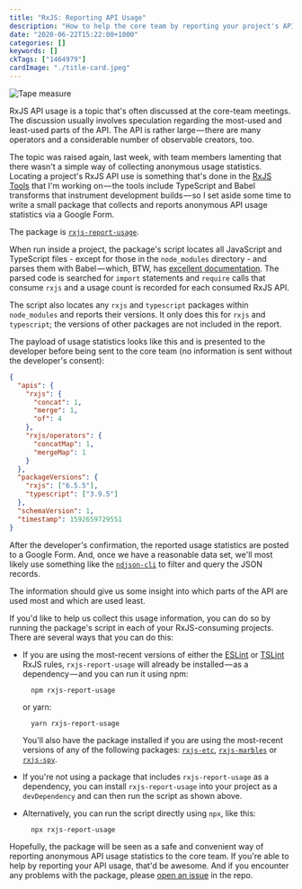 ```yaml
---
title: "RxJS: Reporting API Usage"
description: "How to help the core team by reporting your project's API usage"
date: "2020-06-22T15:22:00+1000"
categories: []
keywords: []
ckTags: ["1464979"]
cardImage: "./title-card.jpeg"
---
```


![Tape measure](title.jpeg "Photo by Siora Photography on Unsplash")

RxJS API usage is a topic that's often discussed at the core-team meetings. The discussion usually involves speculation regarding the most-used and least-used parts of the API. The API is rather large — there are many operators and a considerable number of observable creators, too.

The topic was raised again, last week, with team members lamenting that there wasn't a simple way of collecting anonymous usage statistics. Locating a project's RxJS API use is something that's done in the [RxJS Tools](https://rxjs.tools) that I'm working on — the tools include TypeScript and Babel transforms that instrument development builds — so I set aside some time to write a small package that collects and reports anonymous API usage statistics via a Google Form.

The package is [`rxjs-report-usage`](https://github.com/cartant/rxjs-report-usage).

When run inside a project, the package's script locates all JavaScript and TypeScript files - except for those in the `node_modules` directory - and parses them with Babel — which, BTW, has [excellent documentation](https://github.com/jamiebuilds/babel-handbook/blob/master/translations/en/plugin-handbook.md). The parsed code is searched for `import` statements and `require` calls that consume `rxjs` and a usage count is recorded for each consumed RxJS API.

The script also locates any `rxjs` and `typescript` packages within `node_modules` and reports their versions. It only does this for `rxjs` and `typescript`; the versions of other packages are not included in the report.

The payload of usage statistics looks like this and is presented to the developer before being sent to the core team (no information is sent without the developer's consent):

```json
{
  "apis": {
    "rxjs": {
      "concat": 1,
      "merge": 1,
      "of": 4
    },
    "rxjs/operators": {
      "concatMap": 1,
      "mergeMap": 1
    }
  },
  "packageVersions": {
    "rxjs": ["6.5.5"],
    "typescript": ["3.9.5"]
  },
  "schemaVersion": 1,
  "timestamp": 1592659729551
}
```

After the developer's confirmation, the reported usage statistics are posted to a Google Form. And, once we have a reasonable data set, we'll most likely use something like the [`ndjson-cli`](https://github.com/mbostock/ndjson-cli) to filter and query the JSON records.

The information should give us some insight into which parts of the API are used most and which are used least.

If you'd like to help us collect this usage information, you can do so by running the package's script in each of your RxJS-consuming projects. There are several ways that you can do this:

- If you are using the most-recent versions of either the [ESLint](https://github.com/cartant/eslint-plugin-rxjs) or [TSLint](https://github.com/cartant/rxjs-tslint-rules) RxJS rules, `rxjs-report-usage` will already be installed — as a dependency — and you can run it using npm:

        npm rxjs-report-usage

  or yarn:

        yarn rxjs-report-usage

  You'll also have the package installed if you are using the most-recent versions of any of the following packages: [`rxjs-etc`](https://github.com/cartant/rxjs-etc), [`rxjs-marbles`](https://github.com/cartant/rxjs-marbles) or [`rxjs-spy`](https://github.com/cartant/rxjs-spy).

- If you're not using a package that includes `rxjs-report-usage` as a dependency, you can install `rxjs-report-usage` into your project as a `devDependency` and can then run the script as shown above.
- Alternatively, you can run the script directly using `npx`, like this:

        npx rxjs-report-usage

Hopefully, the package will be seen as a safe and convenient way of reporting anonymous API usage statistics to the core team. If you're able to help by reporting your API usage, that'd be awesome. And if you encounter any problems with the package, please [open an issue](https://github.com/cartant/rxjs-report-usage/issues) in the repo.

